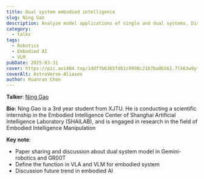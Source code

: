 ```yaml
---
title: Dual system embodied intelligence
slug: Ning Gao
description: Analyze model applications of single and dual systems. Discuss the differences between work in contemporary periods such as Gemini-robotics and GR00T.
category:
  - talks
tags:
  - Robotics
  - Embodied AI
  - VLM
pubDate: 2025-03-31
cover: https://pic.axi404.top/1ddffb6365fdb1c9998c21b7ba0b561.7lk63w9yto.webp
coverAlt: AstroVerse-Aliases
author: Huanran Chen
---
```

<!-- ![](./images/3-31-ninggao.png) -->

**Talker**: [Ning Gao](https://axi404.top/)

**Bio**: Ning Gao is a 3rd year student from XJTU. He is conducting a scientific internship in the Embodied Intelligence Center of Shanghai Artificial Intelligence Laboratory (SHAILAB), and is engaged in research in the field of Embodied Intelligence Manipulation

**Key note**: 
- Paper sharing and discussion about dual system model in Gemini-robotics and GR00T
- Define the function in VLA and VLM for embodied system
- Discussion future trend in embodied AI